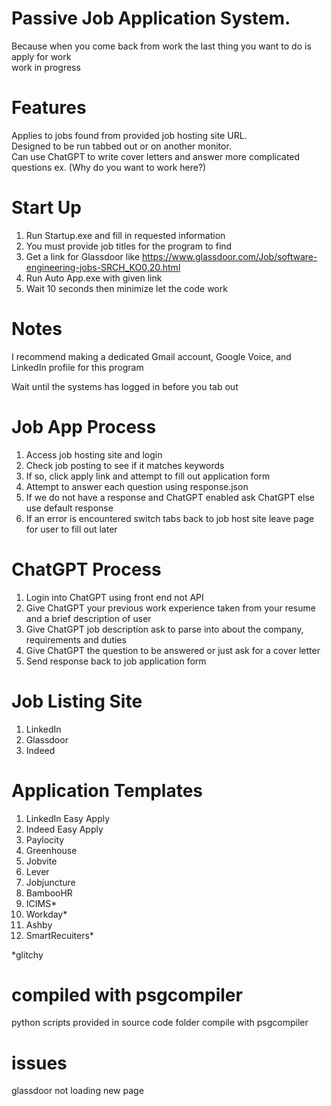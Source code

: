 # Passive Job Application System.  
Because when you come back from work the last thing you want to do is apply for work  
work in progress  

# Features
Applies to jobs found from provided job hosting site URL.  
Designed to be run tabbed out or on another monitor.  
Can use ChatGPT to write cover letters and answer more complicated questions ex. (Why do you want to work here?)  

# Start Up
1. Run Startup.exe and fill in requested information
2. You must provide job titles for the program to find
3. Get a link for Glassdoor like https://www.glassdoor.com/Job/software-engineering-jobs-SRCH_KO0,20.html
4. Run Auto App.exe with given link
5. Wait 10 seconds then minimize let the code work

   
# Notes
I recommend making a dedicated Gmail account, Google Voice, and LinkedIn profile for this program

Wait until the systems has logged in before you tab out

# Job App Process
1. Access job hosting site and login
2. Check job posting to see if it matches keywords
3. If so, click apply link and attempt to fill out application form
4. Attempt to answer each question using response.json
5. If we do not have a response and ChatGPT enabled ask ChatGPT else use default response
6. If an error is encountered switch tabs back to job host site leave page for user to fill out later

# ChatGPT Process
1. Login into ChatGPT using front end not API
2. Give ChatGPT your previous work experience taken from your resume and a brief description of user
3. Give ChatGPT job description ask to parse into about the company, requirements and duties
4. Give ChatGPT the question to be answered or just ask for a cover letter
5. Send response back to job application form

# Job Listing Site
1. LinkedIn
2. Glassdoor
3. Indeed

# Application Templates
1. LinkedIn Easy Apply
2. Indeed Easy Apply
3. Paylocity
4. Greenhouse
5. Jobvite
6. Lever
7. Jobjuncture
8. BambooHR
9. ICIMS*
10. Workday*
11. Ashby
12. SmartRecuiters*

*glitchy

# compiled with psgcompiler
python scripts provided in source code folder compile with psgcompiler

# issues
glassdoor not loading new page
